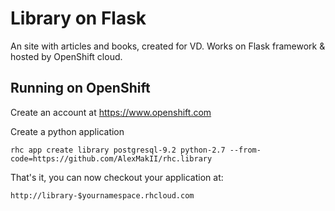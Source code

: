 Library on Flask
====================

An site with articles and books, created for VD. Works on Flask framework & hosted by OpenShift cloud.


Running on OpenShift
----------------------------

Create an account at https://www.openshift.com

Create a python application

    rhc app create library postgresql-9.2 python-2.7 --from-code=https://github.com/AlexMakII/rhc.library

That's it, you can now checkout your application at:

    http://library-$yournamespace.rhcloud.com
